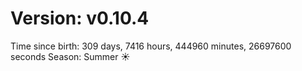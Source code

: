 # Version: v0.10.4
Time since birth: 309 days, 7416 hours, 444960 minutes, 26697600 seconds
Season: Summer ☀️
